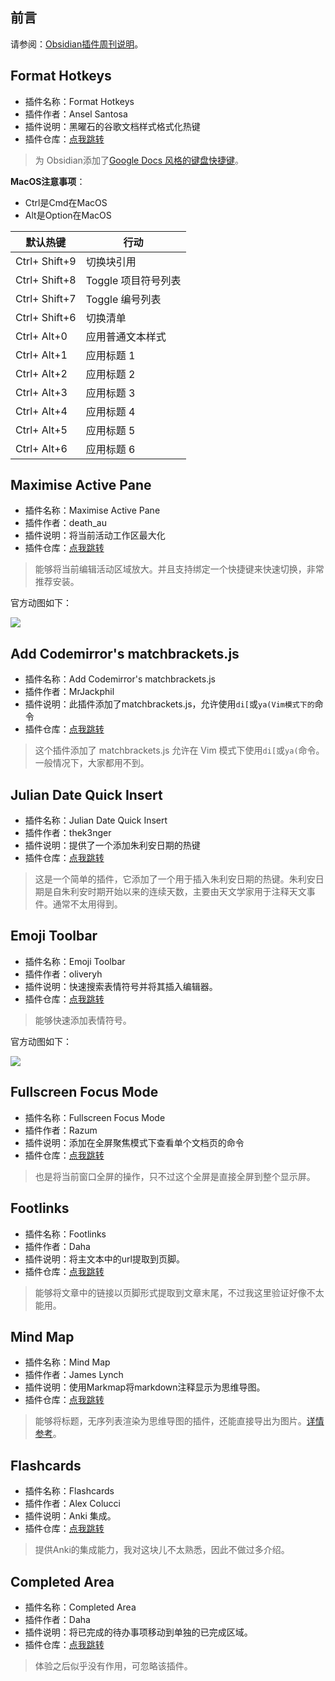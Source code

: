 ## 前言

请参阅：[Obsidian插件周刊说明](https://wiki.eryajf.net/pages/bcc523/)。

## Format Hotkeys

- 插件名称：Format Hotkeys
- 插件作者：Ansel Santosa
- 插件说明：黑曜石的谷歌文档样式格式化热键
- 插件仓库：[点我跳转](https://github.com/anstosa/format-hotkeys-obsidian)

> 为 Obsidian添加了[Google Docs 风格的键盘快捷键](https://support.google.com/docs/answer/179738)。

**MacOS注意事项**：

- Ctrl是Cmd在MacOS
- Alt是Option在MacOS

| 默认热键      | 行动                |
| ------------- | ------------------- |
| Ctrl+ Shift+9 | 切换块引用          |
| Ctrl+ Shift+8 | Toggle 项目符号列表 |
| Ctrl+ Shift+7 | Toggle 编号列表     |
| Ctrl+ Shift+6 | 切换清单            |
| Ctrl+ Alt+0   | 应用普通文本样式    |
| Ctrl+ Alt+1   | 应用标题 1          |
| Ctrl+ Alt+2   | 应用标题 2          |
| Ctrl+ Alt+3   | 应用标题 3          |
| Ctrl+ Alt+4   | 应用标题 4          |
| Ctrl+ Alt+5   | 应用标题 5          |
| Ctrl+ Alt+6   | 应用标题 6          |


## Maximise Active Pane

- 插件名称：Maximise Active Pane
- 插件作者：death_au
- 插件说明：将当前活动工作区最大化
- 插件仓库：[点我跳转](https://github.com/deathau/maximise-active-pane-obsidian)

> 能够将当前编辑活动区域放大。并且支持绑定一个快捷键来快速切换，非常推荐安装。

官方动图如下：

![](http://t.eryajf.net/imgs/2021/12/67105cfeea256d41.gif)

## Add Codemirror's matchbrackets.js

- 插件名称：Add Codemirror's matchbrackets.js
- 插件作者：MrJackphil
- 插件说明：此插件添加了matchbrackets.js，允许使用`di[`或`ya(Vim模式下的`命令
- 插件仓库：[点我跳转](https://github.com/mrjackphil/obsidian-add-codemirror-matchbrackets)

> 这个插件添加了 matchbrackets.js 允许在 Vim 模式下使用`di[`或`ya(`命令。一般情况下，大家都用不到。

## Julian Date Quick Insert

- 插件名称：Julian Date Quick Insert
- 插件作者：thek3nger
- 插件说明：提供了一个添加朱利安日期的热键
- 插件仓库：[点我跳转](https://github.com/THeK3nger/obsidian-juliandate)

> 这是一个简单的插件，它添加了一个用于插入朱利安日期的热键。朱利安日期是自朱利安时期开始以来的连续天数，主要由天文学家用于注释天文事件。通常不太用得到。

## Emoji Toolbar

- 插件名称：Emoji Toolbar
- 插件作者：oliveryh
- 插件说明：快速搜索表情符号并将其插入编辑器。
- 插件仓库：[点我跳转](https://github.com/oliveryh/obsidian-emoji-toolbar)

> 能够快速添加表情符号。

官方动图如下： 

![](http://t.eryajf.net/imgs/2021/12/a6a3e743567daf1c.gif)

## Fullscreen Focus Mode

- 插件名称：Fullscreen Focus Mode
- 插件作者：Razum
- 插件说明：添加在全屏聚焦模式下查看单个文档页的命令
- 插件仓库：[点我跳转](https://github.com/razumihin/obsidian-fullscreen-plugin)

> 也是将当前窗口全屏的操作，只不过这个全屏是直接全屏到整个显示屏。

## Footlinks

- 插件名称：Footlinks
- 插件作者：Daha
- 插件说明：将主文本中的url提取到页脚。
- 插件仓库：[点我跳转](https://github.com/DahaWong/obsidian-footlinks)

> 能够将文章中的链接以页脚形式提取到文章末尾，不过我这里验证好像不太能用。

## Mind Map

- 插件名称：Mind Map
- 插件作者：James Lynch
- 插件说明：使用Markmap将markdown注释显示为思维导图。
- 插件仓库：[点我跳转](https://github.com/lynchjames/obsidian-mind-map)

> 能够将标题，无序列表渲染为思维导图的插件，还能直接导出为图片。[详情参考](https://wiki.eryajf.net/pages/6ed7fe/#mind-map)。

## Flashcards

- 插件名称：Flashcards
- 插件作者：Alex Colucci
- 插件说明：Anki 集成。
- 插件仓库：[点我跳转](https://github.com/reuseman/flashcards-obsidian)

>提供Anki的集成能力，我对这块儿不太熟悉，因此不做过多介绍。

## Completed Area

- 插件名称：Completed Area
- 插件作者：Daha
- 插件说明：将已完成的待办事项移动到单独的已完成区域。
- 插件仓库：[点我跳转](https://github.com/DahaWong/obsidian-completed-area)

> 体验之后似乎没有作用，可忽略该插件。

